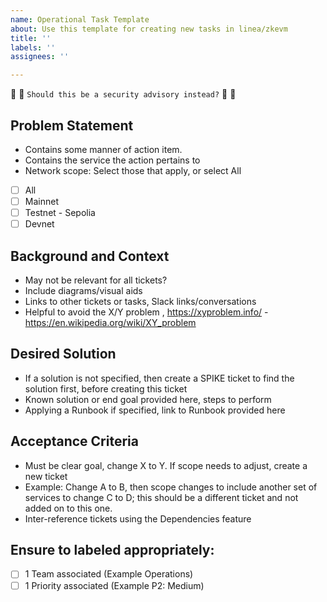 ```yaml
---
name: Operational Task Template
about: Use this template for creating new tasks in linea/zkevm
title: ''
labels: ''
assignees: ''

---
```


🔐 🔐 `Should this be a security advisory instead?` 🔐 🔐

## Problem Statement
- Contains some manner of action item. 
- Contains the service the action pertains to
- Network scope: Select those that apply, or select All
- [ ] All
- [ ] Mainnet
- [ ] Testnet - Sepolia
- [ ] Devnet

## Background and Context
- May not be relevant for all tickets?
- Include diagrams/visual aids
- Links to other tickets or tasks, Slack links/conversations 
- Helpful to avoid the X/Y problem , https://xyproblem.info/ - https://en.wikipedia.org/wiki/XY_problem

## Desired Solution
- If a solution is not specified, then create a SPIKE ticket to find the solution first, before creating this ticket
- Known solution or end goal provided here, steps to perform 
- Applying a Runbook if specified, link to Runbook provided here

## Acceptance Criteria
- Must be clear goal, change X to Y. If scope needs to adjust, create a new ticket
- Example: Change A to B, then scope changes to include another set of services to change C to D; this should be a different ticket and not added on to this one.
- Inter-reference tickets using the Dependencies feature

## Ensure to labeled appropriately:

- [ ] 1 Team associated (Example Operations)
- [ ] 1 Priority associated (Example P2: Medium)
